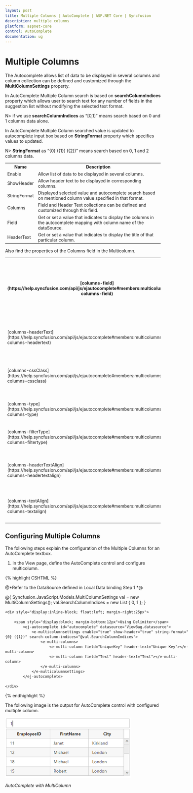```yaml
---
layout: post
title: Multiple Columns | AutoComplete | ASP.NET Core | Syncfusion
description: multiple columns
platform: aspnet-core
control: AutoComplete
documentation: ug
---
```


# Multiple Columns

The Autocomplete allows list of data to be displayed in several columns and column collection can be defined and customized through the **MultiColumnSettings** property.

In AutoComplete Multiple Column search is based on **searchColumnIndices** property which allows user to search text for any number of fields in the suggestion list without modifying the selected text format.

N> if we use **searchColumnIndices** as “[0,1]” means search based on 0 and 1 columns data alone.

In AutoComplete Multiple Column searched value is updated to autocomplete input box based on **StringFormat** property which specifies values to updated.

N> **StringFormat** as “{0} ({1}) ({2})” means search based on 0, 1 and 2 columns data.

<table><tr><th>Name</th><th>Description</th></tr>
<tr><td>Enable</td><td>Allow list of data to be displayed in several columns.</td></tr>
<tr><td>ShowHeader</td><td>Allow header text to be displayed in corresponding columns.</td></tr>
<tr><td>StringFormat</td><td>Displayed selected value and autocomplete search based on mentioned column value specified in that format.</td></tr>
<tr><td>Columns</td><td>Field and Header Text collections can be defined and customized through this field.</td></tr>
<tr><td>Field</td><td>Get or set a value that indicates to display the columns in the autocomplete mapping with column name of the dataSource. </td></tr>
<tr><td>HeaderText</td><td>Get or set a value that indicates to display the title of that particular column.</td></tr></table>

Also find the properties of the Columns field in the Multicolumn.

<table>
<tr>
<th>
 [columns-field](https://help.syncfusion.com/api/js/ejautocomplete#members:multicolumnsettings-columns-field) </th><th>
Get or set a value that indicates to display the columns in the autocomplete mapping with column name of the dataSource.</th></tr>
<tr>
<td>
 [columns-headerText](https://help.syncfusion.com/api/js/ejautocomplete#members:multicolumnsettings-columns-headertext)</td><td>
Get or set a value that indicates to display the title of that particular column.</td></tr>
<tr>
<td>
 [columns-cssClass](https://help.syncfusion.com/api/js/ejautocomplete#members:multicolumnsettings-columns-cssclass)</td><td>
Gets or sets a value that indicates to render the multicolumn with custom theme.</td></tr>
<tr>
<td>
 [columns-type](https://help.syncfusion.com/api/js/ejautocomplete#members:multicolumnsettings-columns-type)</td><td>
Specifies the search data type for the specific column</td></tr>
<tr>
<td>
 [columns-filterType](https://help.syncfusion.com/api/js/ejautocomplete#members:multicolumnsettings-columns-filtertype)</td><td>
Specifies the search filter type for a particular column</td></tr>
<tr>
<td>
[columns-headerTextAlign](https://help.syncfusion.com/api/js/ejautocomplete#members:multicolumnsettings-columns-headertextalign)</td><td>
This defines the text alignment of a particular column header cell value</td></tr>
<tr>
<td>
 [columns-textAlign](https://help.syncfusion.com/api/js/ejautocomplete#members:multicolumnsettings-columns-textalign)</td><td>
Gets or sets a value that indicates to align the text within the columnr</td></tr>
</table>

## Configuring Multiple Columns

The following steps explain the configuration of the Multiple Columns for an AutoComplete textbox.

1.	In the View page, define the AutoComplete control and configure multicolumn.


{% highlight CSHTML %}

@*Refer to the DataSource defined in Local Data binding Step 1 *@

@{
    Syncfusion.JavaScript.Models.MultiColumnSettings val = new MultiColumnSettings();
    val.SearchColumnIndices = new List<int> { 0, 1 };
}

<div style="width: 600px">

    <div style="display:inline-block; float:left; margin-right:25px">

        <span style="display:block; margin-bottom:12px">Using Delimiter</span>
            <ej-autocomplete id="autocomplete" datasource="ViewBag.datasource">
                <e-multicolumnsettings enable="true" show-header="true" string-format="{0} ({1})" search-column-indices="@val.SearchColumnIndices">
                    <e-multi-columns>
                        <e-multi-column field="UniqueKey" header-text="Unique Key"></e-multi-column>
                        <e-multi-column field="Text" header-text="Text"></e-multi-column>
                    </e-multi-columns>
                </e-multicolumnsettings>
            </ej-autocomplete>

    </div>

</div>
{% endhighlight %}



The following image is the output for AutoComplete control with configured multiple column.



![](multicolumn_images/multicolumn_img1.png)



_AutoComplete with MultiColumn_

